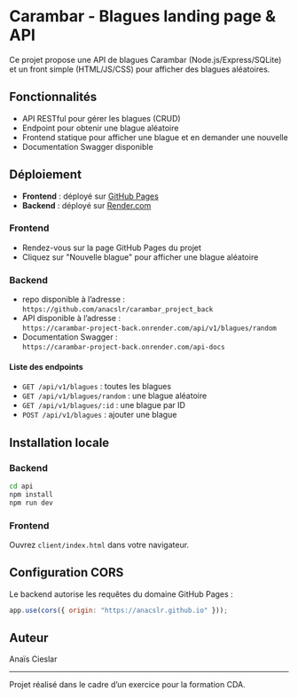 # Carambar - Blagues landing page & API

Ce projet propose une API de blagues Carambar (Node.js/Express/SQLite) et un front simple (HTML/JS/CSS) pour afficher des blagues aléatoires.

## Fonctionnalités

- API RESTful pour gérer les blagues (CRUD)
- Endpoint pour obtenir une blague aléatoire
- Frontend statique pour afficher une blague et en demander une nouvelle
- Documentation Swagger disponible

## Déploiement

- **Frontend** : déployé sur [GitHub Pages](https://anacslr.github.io/carambar_project_front/)
- **Backend** : déployé sur [Render.com](https://carambar-project-back.onrender.com)

### Frontend

- Rendez-vous sur la page GitHub Pages du projet
- Cliquez sur "Nouvelle blague" pour afficher une blague aléatoire

### Backend

- repo disponible à l’adresse :  
  `https://github.com/anacslr/carambar_project_back`
- API disponible à l’adresse :  
  `https://carambar-project-back.onrender.com/api/v1/blagues/random`
- Documentation Swagger :  
  `https://carambar-project-back.onrender.com/api-docs`

#### Liste des endpoints

- `GET /api/v1/blagues` : toutes les blagues
- `GET /api/v1/blagues/random` : une blague aléatoire
- `GET /api/v1/blagues/:id` : une blague par ID
- `POST /api/v1/blagues` : ajouter une blague

## Installation locale

### Backend

```bash
cd api
npm install
npm run dev
```

### Frontend

Ouvrez `client/index.html` dans votre navigateur.

## Configuration CORS

Le backend autorise les requêtes du domaine GitHub Pages :
```js
app.use(cors({ origin: "https://anacslr.github.io" }));
```

## Auteur

Anaïs Cieslar

---

Projet réalisé dans le cadre d’un exercice pour la formation CDA.
